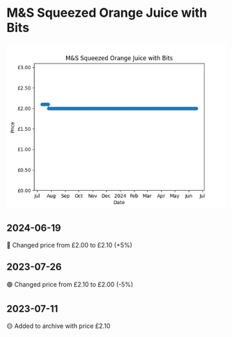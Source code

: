 # M&S Squeezed Orange Juice with Bits
![](charts/product-505309011.png)
## 2024-06-19
🔴 Changed price from £2.00 to £2.10 (+5%)
## 2023-07-26
🟢 Changed price from £2.10 to £2.00 (-5%)
## 2023-07-11
🟡 Added to archive with price £2.10